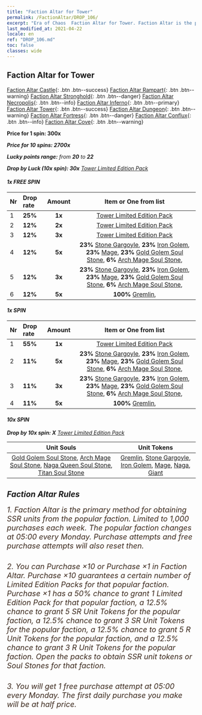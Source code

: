 ```yaml
---
title: "Faction Altar for Tower"
permalink: /FactionAltar/DROP_106/
excerpt: "Era of Chaos  Faction Altar for Tower. Faction Altar is the primary method for obtaining SSR units from the popular faction. Limited to 1,000 purchases each week. The popular faction changes at 05:00 every Monday. Purchase attempts and free purchase attempts will also reset then."
last_modified_at: 2021-04-22
locale: en
ref: "DROP_106.md"
toc: false
classes: wide
---
```


##  Faction Altar for **Tower**

  [Faction Altar Castle](/FactionAltar/DROP_101/){: .btn .btn--success} [Faction Altar Rampart](/FactionAltar/DROP_102/){: .btn .btn--warning} [Faction Altar Stronghold](/FactionAltar/DROP_103/){: .btn .btn--danger} [Faction Altar Necropolis](/FactionAltar/DROP_104/){: .btn .btn--info} [Faction Altar Inferno](/FactionAltar/DROP_105/){: .btn .btn--primary} [Faction Altar Tower](/FactionAltar/DROP_106/){: .btn .btn--success} [Faction Altar Dungeon](/FactionAltar/DROP_107/){: .btn .btn--warning} [Faction Altar Fortress](/FactionAltar/DROP_108/){: .btn .btn--danger} [Faction Altar Conflux](/FactionAltar/DROP_109/){: .btn .btn--info} [Faction Altar Cove](/FactionAltar/DROP_112/){: .btn .btn--warning} 

  **Price for 1 spin: 300x** <i class="fas fa-gem"/>

  **Price for 10 spins: 2700x** <i class="fas fa-gem"/>

  **Lucky points range:** from **20** to **22**

  **Drop by Luck (10x spin): 30x** [Tower Limited Edition Pack](/Items/con_2110/)

####  1x FREE SPIN 

  |    Nr    |  Drop rate  |  Amount   |   Item or One from list  |
  |:---------|:------------|:---------:|:------------------------:|
  | 1 | **25%** | **1x** | [Tower Limited Edition Pack](/Items/con_2110/) |
  | 2 | **12%** | **2x** | [Tower Limited Edition Pack](/Items/con_2110/) |
  | 3 | **12%** | **3x** | [Tower Limited Edition Pack](/Items/con_2110/) |
  | 4 | **12%** | **5x** |  **23%** [Stone Gargoyle](/Items/unt_236/),  **23%** [Iron Golem](/Items/unt_237/),  **23%** [Mage](/Items/unt_238/),  **23%** [Gold Golem Soul Stone](/Items/unt_322/),  **6%** [Arch Mage Soul Stone](/Items/unt_323/),  |
  | 5 | **12%** | **3x** |  **23%** [Stone Gargoyle](/Items/unt_236/),  **23%** [Iron Golem](/Items/unt_237/),  **23%** [Mage](/Items/unt_238/),  **23%** [Gold Golem Soul Stone](/Items/unt_322/),  **6%** [Arch Mage Soul Stone](/Items/unt_323/),  |
  | 6 | **12%** | **5x** |  **100%** [Gremlin](/Items/unt_235/),  |


####  1x SPIN 

  |    Nr    |  Drop rate  |  Amount   |   Item or One from list  |
  |:---------|:------------|:---------:|:------------------------:|
  | 1 | **55%** | **1x** | [Tower Limited Edition Pack](/Items/con_2110/) |
  | 2 | **11%** | **5x** |  **23%** [Stone Gargoyle](/Items/unt_236/),  **23%** [Iron Golem](/Items/unt_237/),  **23%** [Mage](/Items/unt_238/),  **23%** [Gold Golem Soul Stone](/Items/unt_322/),  **6%** [Arch Mage Soul Stone](/Items/unt_323/),  |
  | 3 | **11%** | **3x** |  **23%** [Stone Gargoyle](/Items/unt_236/),  **23%** [Iron Golem](/Items/unt_237/),  **23%** [Mage](/Items/unt_238/),  **23%** [Gold Golem Soul Stone](/Items/unt_322/),  **6%** [Arch Mage Soul Stone](/Items/unt_323/),  |
  | 4 | **11%** | **5x** |  **100%** [Gremlin](/Items/unt_235/),  |


####  10x SPIN 

  **Drop by 10x spin: X** [Tower Limited Edition Pack](/Items/con_2110/)

  |    Unit Souls    |  Unit Tokens  |
  |:----------------:|:-------------:|
  | [Gold Golem Soul Stone](/Items/unt_322/), [Arch Mage Soul Stone](/Items/unt_323/), [Naga Queen Soul Stone](/Items/unt_325/), [Titan Soul Stone](/Items/unt_326/) | [Gremlin](/Items/unt_235/), [Stone Gargoyle](/Items/unt_236/), [Iron Golem](/Items/unt_237/), [Mage](/Items/unt_238/), [Naga](/Items/unt_240/), [Giant ](/Items/unt_241/) |



## Faction Altar Rules

  <span style="color: #3c2a1e;font-size:20px">1. Faction Altar is the primary method for obtaining SSR units from the popular faction. Limited to 1,000 purchases each week. The popular faction changes at 05:00 every Monday. Purchase attempts and free purchase attempts will also reset then.</span><br/>

<br/>  <span style="color: #3c2a1e;font-size:20px">2. You can Purchase ×10 or Purchase ×1 in Faction Altar. Purchase ×10 guarantees a certain number of Limited Edition Packs for that popular faction. Purchase ×1 has a 50% chance to grant 1 Limited Edition Pack for that popular faction, a 12.5% chance to grant 5 SR Unit Tokens for the popular faction, a 12.5% chance to grant 3 SR Unit Tokens for the popular faction, a 12.5% chance to grant 5 R Unit Tokens for the popular faction, and a 12.5% chance to grant 3 R Unit Tokens for the popular faction. Open the packs to obtain SSR unit tokens or Soul Stones for that faction.</span>

<br/>  <span style="color: #3c2a1e;font-size:20px">3. You will get 1 free purchase attempt at 05:00 every Monday. The first daily purchase you make will be at half price.</span><br/>

<br/>